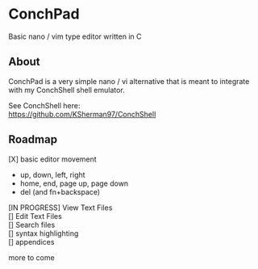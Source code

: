 # ConchPad
Basic nano / vim type editor written in C


## About
ConchPad is a very simple nano / vi alternative that is meant to integrate with my ConchShell shell emulator.

See ConchShell here:  
https://github.com/KSherman97/ConchShell

## Roadmap
[X] basic editor movement
+ up, down, left, right
+ home, end, page up, page down
+ del (and fn+backspace)    
  
[IN PROGRESS] View Text Files  
[] Edit Text Files  
[] Search files  
[] syntax highlighting  
[] appendices  

more to come